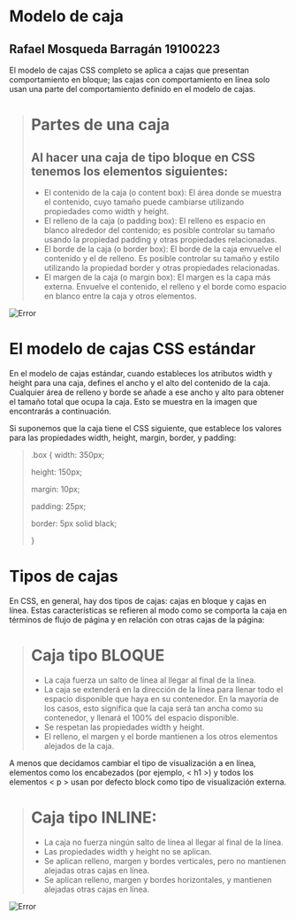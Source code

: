 # Modelo de caja
## Rafael Mosqueda Barragán		19100223

El modelo de cajas CSS completo se aplica a cajas que presentan comportamiento en bloque; 
las cajas con comportamiento en línea solo usan una parte del comportamiento definido en el modelo de cajas.

> # Partes de una caja
> ## Al hacer una caja de tipo bloque en CSS tenemos los elementos siguientes:
>
> - El contenido de la caja (o content box): El área donde se muestra el contenido, cuyo tamaño puede cambiarse utilizando propiedades como width y height.
> - El relleno de la caja (o padding box): El relleno es espacio en blanco alrededor del contenido; es posible controlar su tamaño usando la propiedad padding y otras propiedades relacionadas.
> - El borde de la caja (o border box): El borde de la caja envuelve el contenido y el de relleno. Es posible controlar su tamaño y estilo utilizando la propiedad border y otras propiedades relacionadas.
> - El margen de la caja (o margin box): El margen es la capa más externa. Envuelve el contenido, el relleno y el borde como espacio en blanco entre la caja y otros elementos. 

![Error](https://media.prod.mdn.mozit.cloud/attachments/2019/03/19/16558/29c6fe062e42a327fb549a081bc56632/box-model.png)


# El modelo de cajas CSS estándar

En el modelo de cajas estándar, cuando estableces los atributos width y height para una caja, 
defines el ancho y el alto del contenido de la caja. Cualquier área de relleno y borde se añade a ese ancho 
y alto para obtener el tamaño total que ocupa la caja. Esto se muestra en la imagen que encontrarás a continuación.

Si suponemos que la caja tiene el CSS siguiente, que establece los valores para las propiedades width, height, margin, border, y padding:

> .box {
>   width: 350px; <p>
>   height: 150px;<p>
>   margin: 10px;<p>
>   padding: 25px;<p>
>   border: 5px solid black;<p>
> }

# Tipos de cajas

En CSS, en general, hay dos tipos de cajas: cajas en bloque y cajas en línea. 
Estas características se refieren al modo como se comporta la caja en términos de 
flujo de página y en relación con otras cajas de la página:

> # Caja tipo BLOQUE
> - La caja fuerza un salto de línea al llegar al final de la línea.
> - La caja se extenderá en la dirección de la línea para llenar todo el espacio disponible que haya en su contenedor. En la mayoría de los casos, esto significa que la caja será tan ancha como su contenedor, y llenará el 100% del espacio disponible.
> - Se respetan las propiedades width y height.
> - El relleno, el margen y el borde mantienen a los otros elementos alejados de la caja.

A menos que decidamos cambiar el tipo de visualización a en línea, elementos como los 
encabezados (por ejemplo, < h1 >) y todos los elementos < p > usan por defecto block como 
tipo de visualización externa.

> # Caja tipo INLINE:
> - La caja no fuerza ningún salto de línea al llegar al final de la línea.
> - Las propiedades width y height no se aplican.
> - Se aplican relleno, margen y bordes verticales, pero no mantienen alejadas otras cajas en línea.
> - Se aplican relleno, margen y bordes horizontales, y mantienen alejadas otras cajas en línea.

![Error](https://res.cloudinary.com/practicaldev/image/fetch/s--lT1mgYzG--/c_imagga_scale,f_auto,fl_progressive,h_420,q_auto,w_1000/https://dev-to-uploads.s3.amazonaws.com/uploads/articles/h0y0cf2fj9m16wpv7y2n.jpg)
